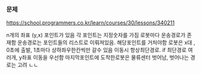 
### 문제
https://school.programmers.co.kr/learn/courses/30/lessons/340211

n개의 좌표 (y,x) 포인트가 있음 각 포인트는 지정숫자를 가짐
로봇마다 운송경로가 존재함
운송경로는 포인트들의 리스트로 이뤄져있음. 해당포인트를 거처야함
로봇은 x대 , 0초에 출발, 1초마다 상하좌우한칸씩만 갈수 있음
이동시 항상최단경로. if 최단경로 여러개, y좌표 이동을 우선함
마지막포인트에 도착한로봇은 물류센터 벗어남, 벗어나는 경로는 고려 ㄴㄴ

